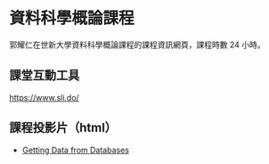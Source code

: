 # 資料科學概論課程

郭耀仁在世新大學資料科學概論課程的課程資訊網頁，課程時數 24 小時。

## 課堂互動工具

<https://www.sli.do/>

## 課程投影片（html）

- [Getting Data from Databases](https://yaojenkuo.io/data-science-in-action/getting-data-from-databases#/)
